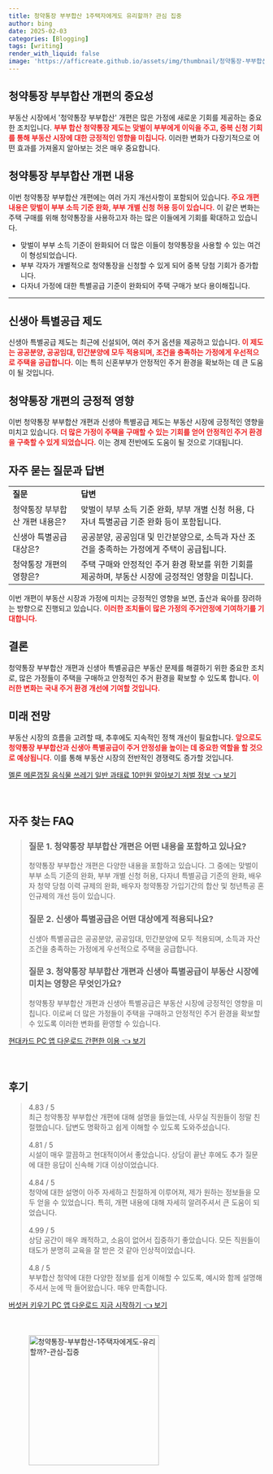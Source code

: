 ```yaml
---
title: 청약통장 부부합산 1주택자에게도 유리할까? 관심 집중
author: bing
date: 2025-02-03
categories: [Blogging]
tags: [writing]
render_with_liquid: false
image: 'https://afficreate.github.io/assets/img/thumbnail/청약통장-부부합산-1주택자에게도-유리할까?-관심-집중.webp'
---
```



<h2 id='청약통장_부부합산_개편'>청약통장 부부합산 개편의 중요성</h2>

<p>부동산 시장에서 '청약통장 부부합산' 개편은 많은 가정에 새로운 기회를 제공하는 중요한 조치입니다. <b><span style="color: #ee2323;">부부 합산 청약통장 제도는 맞벌이 부부에게 이익을 주고, 중복 신청 기회를 통해 부동산 시장에 대한 긍정적인 영향을 미칩니다.</span></b> 이러한 변화가 다장기적으로 어떤 효과를 가져올지 알아보는 것은 매우 중요합니다.</p>

<h2 id='청약통장_부부합산_개편내용'>청약통장 부부합산 개편 내용</h2>

<p>이번 청약통장 부부합산 개편에는 여러 가지 개선사항이 포함되어 있습니다. <b><span style="color: #ee2323;">주요 개편 내용은 맞벌이 부부 소득 기준 완화, 부부 개별 신청 허용 등이 있습니다.</span></b> 이 같은 변화는 주택 구매를 위해 청약통장을 사용하고자 하는 많은 이들에게 기회를 확대하고 있습니다.</p>

<ul>
    <li>맞벌이 부부 소득 기준이 완화되어 더 많은 이들이 청약통장을 사용할 수 있는 여건이 형성되었습니다.</li>
    <li>부부 각자가 개별적으로 청약통장을 신청할 수 있게 되어 중복 당첨 기회가 증가합니다.</li>
    <li>다자녀 가정에 대한 특별공급 기준이 완화되어 주택 구매가 보다 용이해집니다.</li>
</ul>

<hr />

<h2 id='신생아_특별공급_제도'>신생아 특별공급 제도</h2>

<p>신생아 특별공급 제도는 최근에 신설되어, 여러 주거 옵션을 제공하고 있습니다. <b><span style="color: #ee2323;">이 제도는 공공분양, 공공임대, 민간분양에 모두 적용되며, 조건을 충족하는 가정에게 우선적으로 주택을 공급합니다.</span></b> 이는 특히 신혼부부가 안정적인 주거 환경을 확보하는 데 큰 도움이 될 것입니다.</p>

<h2 id='청약통장_개편의_영향'>청약통장 개편의 긍정적 영향</h2>

<p>이번 청약통장 부부합산 개편과 신생아 특별공급 제도는 부동산 시장에 긍정적인 영향을 미치고 있습니다. <b><span style="color: #ee2323;">더 많은 가정이 주택을 구매할 수 있는 기회를 얻어 안정적인 주거 환경을 구축할 수 있게 되었습니다.</span></b> 이는 경제 전반에도 도움이 될 것으로 기대됩니다.</p>

<h2 id='주요_질문과_답변'>자주 묻는 질문과 답변</h2>

<table>
    <tr>
        <td><b>질문</b></td>
        <td><b>답변</b></td>
    </tr>
    <tr>
        <td>청약통장 부부합산 개편 내용은?</td>
        <td>맞벌이 부부 소득 기준 완화, 부부 개별 신청 허용, 다자녀 특별공급 기준 완화 등이 포함됩니다.</td>
    </tr>
    <tr>
        <td>신생아 특별공급 대상은?</td>
        <td>공공분양, 공공임대 및 민간분양으로, 소득과 자산 조건을 충족하는 가정에게 주택이 공급됩니다.</td>
    </tr>
    <tr>
        <td>청약통장 개편의 영향은?</td>
        <td>주택 구매와 안정적인 주거 환경 확보를 위한 기회를 제공하며, 부동산 시장에 긍정적인 영향을 미칩니다.</td>
    </tr>
</table>

<p>이번 개편이 부동산 시장과 가정에 미치는 긍정적인 영향을 보면, 출산과 육아를 장려하는 방향으로 진행되고 있습니다. <b><span style="color: #ee2323;">이러한 조치들이 많은 가정의 주거안정에 기여하기를 기대합니다.</span></b></p>

<h2 id='결론'>결론</h2>

<p>청약통장 부부합산 개편과 신생아 특별공급은 부동산 문제를 해결하기 위한 중요한 조치로, 많은 가정들이 주택을 구매하고 안정적인 주거 환경을 확보할 수 있도록 합니다. <b><span style="color: #ee2323;">이러한 변화는 국내 주거 환경 개선에 기여할 것입니다.</span></b></p>

<h2 id='미래_전망'>미래 전망</h2>

<p>부동산 시장의 흐름을 고려할 때, 추후에도 지속적인 정책 개선이 필요합니다. <b><span style="color: #ee2323;">앞으로도 청약통장 부부합산과 신생아 특별공급이 주거 안정성을 높이는 데 중요한 역할을 할 것으로 예상됩니다.</span></b> 이를 통해 부동산 시장의 전반적인 경쟁력도 증가할 것입니다.</p>


<p><a class="click-button" title="멜론 메론껍질 음식물 쓰레기 일반 과태료 10만원 알아보기 처벌 정보" href="https://afficreate.github.io/posts/%EB%A9%9C%EB%A1%A0-%EB%A9%94%EB%A1%A0%EA%BB%8D%EC%A7%88-%EC%9D%8C%EC%8B%9D%EB%AC%BC-%EC%93%B0%EB%A0%88%EA%B8%B0-%EC%9D%BC%EB%B0%98-%EA%B3%BC%ED%83%9C%EB%A3%8C-10%EB%A7%8C%EC%9B%90-%EC%95%8C%EC%95%84%EB%B3%B4%EA%B8%B0-%EC%B2%98%EB%B2%8C-%EC%A0%95%EB%B3%B4/" rel="dofollow">멜론 메론껍질 음식물 쓰레기 일반 과태료 10만원 알아보기 처벌 정보 👈 보기</a></p><br>
<h2 id='자주_찾는_FAQ'>자주 찾는 FAQ</h2>
<div itemscope="" itemtype="https://schema.org/FAQPage"> 
<blockquote> 
<div itemscope="" itemprop="mainEntity" itemtype="https://schema.org/Question"> 
<h3 itemprop="name">질문 1. 청약통장 부부합산 개편은 어떤 내용을 포함하고 있나요?</h3> 
<div itemscope="" itemprop="acceptedAnswer" itemtype="https://schema.org/Answer"> 
<span itemprop="text"> 
<p>청약통장 부부합산 개편은 다양한 내용을 포함하고 있습니다. 그 중에는 맞벌이 부부 소득 기준의 완화, 부부 개별 신청 허용, 다자녀 특별공급 기준의 완화, 배우자 청약 당첨 이력 규제의 완화, 배우자 청약통장 가입기간의 합산 및 청년특공 혼인규제의 개선 등이 있습니다.</p> 
</span> 
</div> 
</div> 

<div itemscope="" itemprop="mainEntity" itemtype="https://schema.org/Question"> 
<h3 itemprop="name">질문 2. 신생아 특별공급은 어떤 대상에게 적용되나요?</h3> 
<div itemscope="" itemprop="acceptedAnswer" itemtype="https://schema.org/Answer"> 
<span itemprop="text"> 
<p>신생아 특별공급은 공공분양, 공공임대, 민간분양에 모두 적용되며, 소득과 자산 조건을 충족하는 가정에게 우선적으로 주택을 공급합니다.</p> 
</span> 
</div> 
</div> 

<div itemscope="" itemprop="mainEntity" itemtype="https://schema.org/Question"> 
<h3 itemprop="name">질문 3. 청약통장 부부합산 개편과 신생아 특별공급이 부동산 시장에 미치는 영향은 무엇인가요?</h3> 
<div itemscope="" itemprop="acceptedAnswer" itemtype="https://schema.org/Answer"> 
<span itemprop="text"> 
<p>청약통장 부부합산 개편과 신생아 특별공급은 부동산 시장에 긍정적인 영향을 미칩니다. 이로써 더 많은 가정들이 주택을 구매하고 안정적인 주거 환경을 확보할 수 있도록 이러한 변화를 환영할 수 있습니다.</p> 
</span> 
</div> 
</div> 
</blockquote> 
</div>
<p><a class="click-button" title="현대카드 PC 앱 다운로드 간편한 이용" href="https://afficreate.github.io/posts/%ED%98%84%EB%8C%80%EC%B9%B4%EB%93%9C-PC-%EC%95%B1-%EB%8B%A4%EC%9A%B4%EB%A1%9C%EB%93%9C-%EA%B0%84%ED%8E%B8%ED%95%9C-%EC%9D%B4%EC%9A%A9/" rel="dofollow">현대카드 PC 앱 다운로드 간편한 이용 👈 보기</a></p><br>
<h2 id='후기'>후기</h2>
<div itemscope itemtype="https://schema.org/Product">
  <blockquote>
  <div itemprop="review" itemscope itemtype="https://schema.org/Review">
      <div itemprop="reviewRating" itemscope itemtype="https://schema.org/Rating"> <span itemprop="ratingValue">4.83</span> / <span itemprop="bestRating">5</span> </div>
      <span itemprop="reviewBody">최근 청약통장 부부합산 개편에 대해 설명을 들었는데, 사무실 직원들이 정말 친절했습니다. 답변도 명확하고 쉽게 이해할 수 있도록 도와주셨습니다.</span>
  </div>
  <br>
  <div itemprop="review" itemscope itemtype="https://schema.org/Review">
      <div itemprop="reviewRating" itemscope itemtype="https://schema.org/Rating"> <span itemprop="ratingValue">4.81</span> / <span itemprop="bestRating">5</span> </div>
      <span itemprop="reviewBody">시설이 매우 깔끔하고 현대적이어서 좋았습니다. 상담이 끝난 후에도 추가 질문에 대한 응답이 신속해 기대 이상이었습니다.</span>
  </div>
  <br>
  <div itemprop="review" itemscope itemtype="https://schema.org/Review">
      <div itemprop="reviewRating" itemscope itemtype="https://schema.org/Rating"> <span itemprop="ratingValue">4.84</span> / <span itemprop="bestRating">5</span> </div>
      <span itemprop="reviewBody">청약에 대한 설명이 아주 자세하고 친절하게 이루어져, 제가 원하는 정보들을 모두 얻을 수 있었습니다. 특히, 개편 내용에 대해 자세히 알려주셔서 큰 도움이 되었습니다.</span>
  </div>
  <br>
  <div itemprop="review" itemscope itemtype="https://schema.org/Review">
      <div itemprop="reviewRating" itemscope itemtype="https://schema.org/Rating"> <span itemprop="ratingValue">4.99</span> / <span itemprop="bestRating">5</span> </div>
      <span itemprop="reviewBody">상담 공간이 매우 쾌적하고, 소음이 없어서 집중하기 좋았습니다. 모든 직원들이 태도가 분명히 교육을 잘 받은 것 같아 인상적이었습니다.</span>
  </div>
  <br>
  <div itemprop="review" itemscope itemtype="https://schema.org/Review">
      <div itemprop="reviewRating" itemscope itemtype="https://schema.org/Rating"> <span itemprop="ratingValue">4.8</span> / <span itemprop="bestRating">5</span> </div>
      <span itemprop="reviewBody">부부합산 청약에 대한 다양한 정보를 쉽게 이해할 수 있도록, 예시와 함께 설명해 주셔서 눈에 딱 들어왔습니다. 매우 만족합니다.</span>
  </div>
  </blockquote>
</div>
<p><a class="click-button" title="버섯커 키우기 PC 앱 다운로드 지금 시작하기" href="https://afficreate.github.io/posts/%EB%B2%84%EC%84%AF%EC%BB%A4-%ED%82%A4%EC%9A%B0%EA%B8%B0-PC-%EC%95%B1-%EB%8B%A4%EC%9A%B4%EB%A1%9C%EB%93%9C-%EC%A7%80%EA%B8%88-%EC%8B%9C%EC%9E%91%ED%95%98%EA%B8%B0/" rel="dofollow">버섯커 키우기 PC 앱 다운로드 지금 시작하기 👈 보기</a></p><br>
<figure class="image"><img src="https://afficreate.github.io/assets/img/thumbnail/청약통장-부부합산-1주택자에게도-유리할까?-관심-집중.webp" alt="청약통장-부부합산-1주택자에게도-유리할까?-관심-집중" width="256" height="256"></figure>